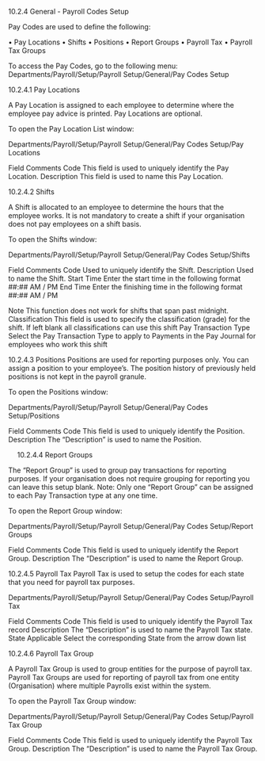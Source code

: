 10.2.4	General - Payroll Codes Setup

Pay Codes are used to define the following:

•	Pay Locations
•	Shifts
•	Positions
•	Report Groups
•	Payroll Tax
•	Payroll Tax Groups


To access the Pay Codes, go to the following menu:
Departments/Payroll/Setup/Payroll Setup/General/Pay Codes Setup
 
10.2.4.1	Pay Locations

A Pay Location is assigned to each employee to determine where the employee pay advice is printed.  Pay Locations are optional.

To open the Pay Location List window:

Departments/Payroll/Setup/Payroll Setup/General/Pay Codes Setup/Pay Locations
 

Field	Comments
Code	This field is used to uniquely identify the Pay Location.
Description	This field is used to name this Pay Location.



10.2.4.2	Shifts

 A Shift is allocated to an employee to determine the hours that the employee works.  It is not mandatory to create a shift if your organisation does not pay employees on a shift basis. 

To open the Shifts window:

Departments/Payroll/Setup/Payroll Setup/General/Pay Codes Setup/Shifts
 

Field	Comments
Code	Used to uniquely identify the Shift.
Description	Used to name the Shift.
Start Time	Enter the start time in the following format ##:## AM / PM
End Time	Enter the finishing time in the following format ##:## AM / PM

Note This function does not work for shifts that span past midnight.
Classification	This field is used to specify the classification (grade) for the shift.  If left blank all classifications can use this shift
Pay Transaction Type	Select the Pay Transaction Type to apply to Payments in the Pay Journal for employees who work this shift

 
10.2.4.3	Positions
Positions are used for reporting purposes only.  You can assign a position to your employee’s.  The position history of previously held positions is not kept in the payroll granule. 

To open the Positions window:

Departments/Payroll/Setup/Payroll Setup/General/Pay Codes Setup/Positions
 

Field	Comments
Code	This field is used to uniquely identify the Position.
Description	The “Description” is used to name the Position.

 
10.2.4.4	Report Groups

The “Report Group” is used to group pay transactions for reporting purposes.  If your organisation does not require grouping for reporting you can leave this setup blank. 
Note:  Only one “Report Group” can be assigned to each Pay Transaction type at any one time.

To open the Report Group window:

Departments/Payroll/Setup/Payroll Setup/General/Pay Codes Setup/Report Groups
 

Field	Comments
Code	This field is used to uniquely identify the Report Group.
Description	The “Description” is used to name the Report Group.

10.2.4.5	Payroll Tax
Payroll Tax is used to setup the codes for each state that you need for payroll tax purposes.

Departments/Payroll/Setup/Payroll Setup/General/Pay Codes Setup/Payroll Tax
 

Field	Comments
Code	This field is used to uniquely identify the Payroll Tax record
Description	The “Description” is used to name the Payroll Tax state.
State Applicable	Select the corresponding State from the arrow down list
  

10.2.4.6	Payroll Tax Group

A Payroll Tax Group is used to group entities for the purpose of payroll tax.  
Payroll Tax Groups are used for reporting of payroll tax from one entity (Organisation) where multiple Payrolls exist within the system.

To open the Payroll Tax Group window: 

Departments/Payroll/Setup/Payroll Setup/General/Pay Codes Setup/Payroll Tax Group
 


Field	Comments
Code	This field is used to uniquely identify the Payroll Tax Group.
Description	The “Description” is used to name the Payroll Tax Group.
